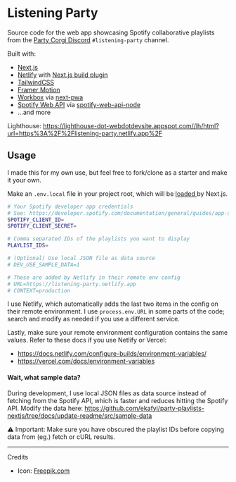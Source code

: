 # Listening Party

Source code for the web app showcasing Spotify collaborative playlists from the [Party Corgi Discord](https://www.partycorgi.com/) `#listening-party` channel.

Built with:
- [Next.js](https://nextjs.org/)
- [Netlify](https://www.netlify.com/) with [Next.js build plugin](https://github.com/netlify/netlify-plugin-nextjs)
- [TailwindCSS](https://tailwindcss.com/)
- [Framer Motion](https://www.framer.com/motion/)
- [Workbox](https://developers.google.com/web/tools/workbox/modules/workbox-webpack-plugin) via [next-pwa](https://github.com/shadowwalker/next-pwa)
- [Spotify Web API](https://developer.spotify.com/documentation/web-api/) via [spotify-web-api-node](https://github.com/thelinmichael/spotify-web-api-node)
- ...and more

Lighthouse: https://lighthouse-dot-webdotdevsite.appspot.com//lh/html?url=https%3A%2F%2Flistening-party.netlify.app%2F


## Usage

I made this for my own use, but feel free to fork/clone as a starter and make it your own.

Make an `.env.local` file in your project root, which will be [loaded ](https://nextjs.org/docs/basic-features/environment-variables) by Next.js.

```bash
# Your Spotify developer app credentials
# See: https://developer.spotify.com/documentation/general/guides/app-settings/
SPOTIFY_CLIENT_ID=
SPOTIFY_CLIENT_SECRET=

# Comma separated IDs of the playlists you want to display
PLAYLIST_IDS=

# (Optional) Use local JSON file as data source
# DEV_USE_SAMPLE_DATA=1

# These are added by Netlify in their remote env config
# URL=https://listening-party.netlify.app
# CONTEXT=production
```

I use Netlify, which automatically adds the last two items in the config on their remote environment. I use `process.env.URL` in some parts of the code; search and modify as needed if you use a different service.

Lastly, make sure your remote environment configuration contains the same values. Refer to these docs if you use Netlify or Vercel:
- https://docs.netlify.com/configure-builds/environment-variables/
- https://vercel.com/docs/environment-variables

#### Wait, what sample data?

During development, I use local JSON files as data source instead of fetching from the Spotify API, which is faster and reduces hitting the Spotify API. Modify the data here: https://github.com/ekafyi/party-playlists-nextjs/tree/docs/update-readme/src/sample-data

⚠️ Important: Make sure you have obscured the playlist IDs before copying data from (eg.) fetch or cURL results.

---

Credits

- Icon: [Freepik.com](https://www.freepik.com)

